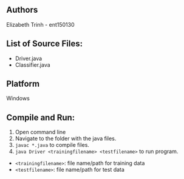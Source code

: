 ## Authors

Elizabeth Trinh - ent150130

## List of Source Files:

*  Driver.java
*  Classifier.java

## Platform

Windows

## Compile and Run:

1. Open command line
2. Navigate to the folder with the java files.
3. `javac *.java` to compile files.
4.  `java Driver <trainingfilename> <testfilename>` to run program.
   *  `<trainingfilename>`: file name/path for training data
   *  `<testfilename>`: file name/path for test data

